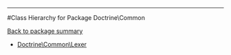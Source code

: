 - - -

#Class Hierarchy for Package Doctrine\Common

<div><a href='https://github.com/JeyDotC/Hirudo-docs/tree/master/doctrine/common'>Back to package summary</a></div>

<ul>
<li><a href="https://github.com/JeyDotC/Hirudo-docs/blob/master/Doctrine/Common/Lexer.md">Doctrine\Common\Lexer</a></li>
</ul>
